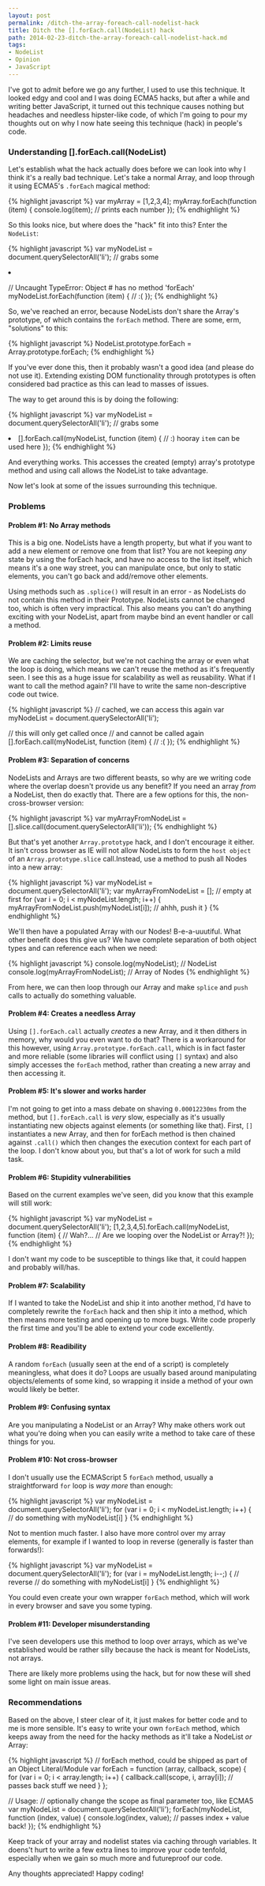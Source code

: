 ```yaml
---
layout: post
permalink: /ditch-the-array-foreach-call-nodelist-hack
title: Ditch the [].forEach.call(NodeList) hack
path: 2014-02-23-ditch-the-array-foreach-call-nodelist-hack.md
tags:
- NodeList
- Opinion
- JavaScript
---
```


I've got to admit before we go any further, I used to use this technique. It looked edgy and cool and I was doing ECMA5 hacks, but after a while and writing better JavaScript, it turned out this technique causes nothing but headaches and needless hipster-like code, of which I'm going to pour my thoughts out on why I now hate seeing this technique (hack) in people's code.

### Understanding [].forEach.call(NodeList)

Let's establish what the hack actually does before we can look into why I think it's a really bad technique. Let's take a normal Array, and loop through it using ECMA5's `.forEach` magical method:

{% highlight javascript %}
var myArray = [1,2,3,4];
myArray.forEach(function (item) {
  console.log(item); // prints each number
});
{% endhighlight %}

So this looks nice, but where does the "hack" fit into this? Enter the `NodeList`:

{% highlight javascript %}
var myNodeList = document.querySelectorAll('li'); // grabs some <li>

// Uncaught TypeError: Object #<NodeList> has no method 'forEach' 
myNodeList.forEach(function (item) {
  // :(
});
{% endhighlight %}

So, we've reached an error, because NodeLists don't share the Array's prototype, of which contains the `forEach` method. There are some, erm, "solutions" to this:

{% highlight javascript %}
NodeList.prototype.forEach = Array.prototype.forEach;
{% endhighlight %}

If you've ever done this, then it probably wasn't a good idea (and please do not use it). Extending existing DOM functionality through prototypes is often considered bad practice as this can lead to masses of issues.

The way to get around this is by doing the following:

{% highlight javascript %}
var myNodeList = document.querySelectorAll('li'); // grabs some <li>
[].forEach.call(myNodeList, function (item) {
  // :) hooray `item` can be used here
});
{% endhighlight %}

And everything works. This accesses the created (empty) array's prototype method and using call allows the NodeList to take advantage.

Now let's look at some of the issues surrounding this technique.

### Problems

#### Problem #1: No Array methods
This is a big one. NodeLists have a length property, but what if you want to add a new element or remove one from that list? You are not keeping _any_ state by using the forEach hack, and have no access to the list itself, which means it's a one way street, you can manipulate once, but only to static elements, you can't go back and add/remove other elements.

Using methods such as `.splice()` will result in an error - as NodeLists do not contain this method in their Prototype. NodeLists cannot be changed too, which is often very impractical. This also means you can't do anything exciting with your NodeList, apart from maybe bind an event handler or call a method.

#### Problem #2: Limits reuse
We are caching the selector, but we're not caching the array or even what the loop is doing, which means we can't reuse the method as it's frequently seen. I see this as a huge issue for scalability as well as reusability. What if I want to call the method again? I'll have to write the same non-descriptive code out twice.

{% highlight javascript %}
// cached, we can access this again
var myNodeList = document.querySelectorAll('li');

// this will only get called once
// and cannot be called again
[].forEach.call(myNodeList, function (item) {
  // :(
});
{% endhighlight %}

#### Problem #3: Separation of concerns
NodeLists and Arrays are two different beasts, so why are we writing code where the overlap doesn't provide us any benefit? If you need an array _from_ a NodeList, then do exactly that. There are a few options for this, the non-cross-browser version:

{% highlight javascript %}
var myArrayFromNodeList = [].slice.call(document.querySelectorAll('li'));
{% endhighlight %}

But that's yet another `Array.prototype` hack, and I don't encourage it either. It isn't cross browser as IE will not allow NodeLists to form the `host object` of an `Array.prototype.slice` call.Instead, use a method to push all Nodes into a new array:

{% highlight javascript %}
var myNodeList = document.querySelectorAll('li');
var myArrayFromNodeList = []; // empty at first
for (var i = 0; i < myNodeList.length; i++) {
  myArrayFromNodeList.push(myNodeList[i]); // ahhh, push it
}
{% endhighlight %}

We'll then have a populated Array with our Nodes! B-e-a-uuutiful. What other benefit does this give us? We have complete separation of both object types and can reference each when we need:

{% highlight javascript %}
console.log(myNodeList); // NodeList
console.log(myArrayFromNodeList); // Array of Nodes
{% endhighlight %}

From here, we can then loop through our Array and make `splice` and `push` calls to actually do something valuable.

#### Problem #4: Creates a needless Array
Using `[].forEach.call` actually _creates_ a new Array, and it then dithers in memory, why would you even want to do that? There is a workaround for this however, using `Array.prototype.forEach.call`, which is in fact faster and more reliable (some libraries will conflict using `[]` syntax) and also simply accesses the `forEach` method, rather than creating a new array and then accessing it.

#### Problem #5: It's slower and works harder
I'm not going to get into a mass debate on shaving `0.00012230ms` from the method, but `[].forEach.call` is _very_ slow, especially as it's usually instantiating new objects against elements (or something like that). First, `[]` instantiates a new Array, and then for forEach method is then chained against `.call()` which then changes the execution context for each part of the loop. I don't know about you, but that's a lot of work for such a mild task.

#### Problem #6: Stupidity vulnerabilities
Based on the current examples we've seen, did you know that this example will still work:

{% highlight javascript %}
var myNodeList = document.querySelectorAll('li');
[1,2,3,4,5].forEach.call(myNodeList, function (item) {
  // Wah?...
  // Are we looping over the NodeList or Array?!
});
{% endhighlight %}

I don't want my code to be susceptible to things like that, it could happen and probably will/has.

#### Problem #7: Scalability
If I wanted to take the NodeList and ship it into another method, I'd have to completely rewrite the `forEach` hack and then ship it into a method, which then means more testing and opening up to more bugs. Write code properly the first time and you'll be able to extend your code excellently.

#### Problem #8: Readibility
A random `forEach` (usually seen at the end of a script) is completely meaningless, what does it do? Loops are usually based around manipulating objects/elements of some kind, so wrapping it inside a method of your own would likely be better.

#### Problem #9: Confusing syntax
Are you manipulating a NodeList or an Array? Why make others work out what you're doing when you can easily write a method to take care of these things for you.

#### Problem #10: Not cross-browser
I don't usually use the ECMAScript 5 `forEach` method, usually a straightforward `for` loop is _way more_ than enough:

{% highlight javascript %}
var myNodeList = document.querySelectorAll('li');
for (var i = 0; i < myNodeList.length; i++) {
  // do something with myNodeList[i]
}
{% endhighlight %}

Not to mention much faster. I also have more control over my array elements, for example if I wanted to loop in reverse (generally is faster than forwards!):

{% highlight javascript %}
var myNodeList = document.querySelectorAll('li');
for (var i = myNodeList.length; i--;) { // reverse
  // do something with myNodeList[i]
}
{% endhighlight %}

You could even create your own wrapper `forEach` method, which will work in every browser and save you some typing.

#### Problem #11: Developer misunderstanding
I've seen developers use this method to loop over arrays, which as we've established would be rather silly because the hack is meant for NodeLists, not arrays.

There are likely more problems using the hack, but for now these will shed some light on main issue areas.

### Recommendations

Based on the above, I steer clear of it, it just makes for better code and to me is more sensible. It's easy to write your own `forEach` method, which keeps away from the need for the hacky methods as it'll take a NodeList _or_ Array:

{% highlight javascript %}
// forEach method, could be shipped as part of an Object Literal/Module
var forEach = function (array, callback, scope) {
  for (var i = 0; i < array.length; i++) {
    callback.call(scope, i, array[i]); // passes back stuff we need
  }
};

// Usage:
// optionally change the scope as final parameter too, like ECMA5
var myNodeList = document.querySelectorAll('li');
forEach(myNodeList, function (index, value) {
    console.log(index, value); // passes index + value back!
});
{% endhighlight %}

Keep track of your array and nodelist states via caching through variables. It doens't hurt to write a few extra lines to improve your code tenfold, especially when we gain so much more and futureproof our code.

Any thoughts appreciated! Happy coding!
